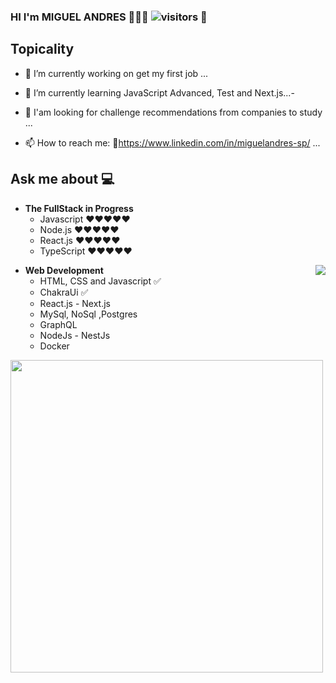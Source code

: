 ### HI     I'm  MIGUEL ANDRES 👋👨‍💻 ![visitors](https://visitor-badge.glitch.me/badge?page_id=Miguel-Andres) 👀



## Topicality

- 🔭 I’m currently working on get my first job ...
- 🌱 I’m currently learning JavaScript Advanced, Test and Next.js...-
- 🤔 I'am looking for challenge recommendations from companies to study ...

- 📫 How to reach me: 🔗https://www.linkedin.com/in/miguelandres-sp/ ...
 
## Ask me about :computer: 
- **The FullStack in Progress**
	- Javascript ❤️❤️❤️❤️❤️
	- Node.js    ❤️❤️❤️❤️❤️
	- React.js   ❤️❤️❤️❤️❤️
	- TypeScript  ❤️❤️❤️❤️❤️

<img align="right" src="https://github.com/Shiv-sharma-111/Shiv-sharma-111/blob/master/Assets/Developer.gif"/>

- **Web Development**
	- HTML, CSS and Javascript :white_check_mark:
	- ChakraUi  :white_check_mark: 	
	- React.js - Next.js
	- MySql, NoSql ,Postgres	
	- GraphQL
  	- NodeJs - NestJs
	- Docker



<a href="https://github.com/Miguel-andres?tab=repositories">
  <img width="500px" src="https://github-readme-stats.anuraghazra1.vercel.app/api/top-langs/?username=Miguel-andres&count_private=true&layout=compact&hide=makefile,shell&hide_title=true&hide_border=true" />
</a>
